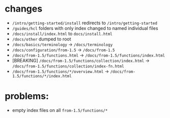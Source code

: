 # changes

- `/intro/getting-started/install` redirects to `/intro/getting-started`
- `/guides/hcl` folders with only index changed to named individual files
- `/docs/install/index.html` to `docs/install.html`
- `/docs/other` dumped to root
- `/docs/basics/terminology` -> `/docs/terminology`
- `/docs/configuration/from-1.5` -> `/docs/from-1.5`
- `/docs/from-1.5/functions.html` -> `/docs/from-1.5/functions/index.html`
- [BREAKING] `/docs/from-1.5/functions/collection/index.html` -> `/docs/from-1.5/functions/collection/index-fn.html`
- `/docs/from-1.5/functions/*/overview.html` -> `/docs/from-1.5/functions/*/index.html`

# problems:

- empty index files on all `from-1.5/functions/*`
